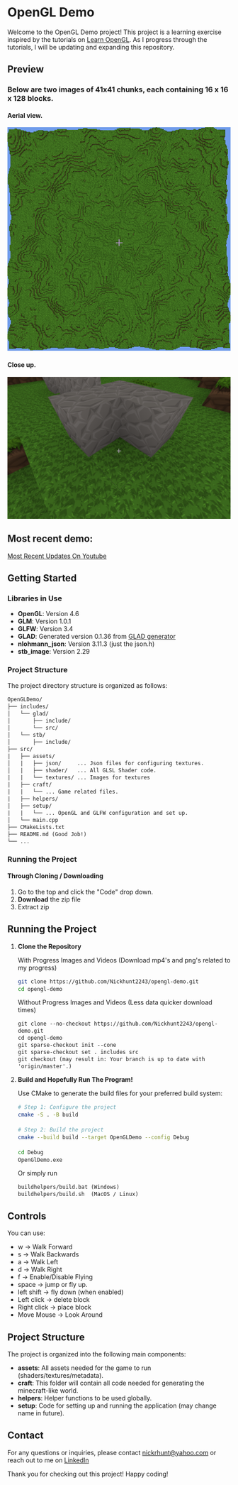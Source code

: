 # OpenGL Demo

Welcome to the OpenGL Demo project! This project is a learning exercise inspired by the tutorials on [Learn OpenGL](https://learnopengl.com/). As I progress through the tutorials, I will be updating and expanding this repository.

## Preview
### Below are two images of 41x41 chunks, each containing 16 x 16 x 128 blocks.
#### Aerial view.
![areal_shot](external_assets/progress_images/Mincraft_Clone_World_With_Ambient_Occlusion.png)
#### Close up. 
![blocks_close_up](external_assets/progress_images/Minecraft_Clone_w_Ambient_Occlusion.png)
## Most recent demo:
[Most Recent Updates On Youtube](https://www.youtube.com/watch?v=nKIjua3wax8)
## Getting Started

### Libraries in Use

- **OpenGL**: Version 4.6
- **GLM**: Version 1.0.1
- **GLFW**: Version 3.4
- **GLAD**: Generated version 0.1.36 from [GLAD generator](https://glad.dav1d.de/)
- **nlohmann_json**: Version 3.11.3 (just the json.h)
- **stb_image**: Version 2.29

### Project Structure

The project directory structure is organized as follows:

```
OpenGLDemo/
├── includes/
│   └── glad/
│       ├── include/
│       └── src/
│   └── stb/
│       ├── include/
├── src/
|   ├── assets/
│   |   ├── json/     ... Json files for configuring textures.
│   |   ├── shader/   ... All GLSL Shader code.
|   |   └── textures/ ... Images for textures
|   ├── craft/
|   |   └── ... Game related files.
|   ├── helpers/
│   ├── setup/
|   |   └── ... OpenGL and GLFW configuration and set up.
│   └── main.cpp
├── CMakeLists.txt
├── README.md (Good Job!)
└── ...
```

### Running the Project

#### Through Cloning / Downloading
1. Go to the top and click the "Code" drop down.
2. **Download** the zip file
3. Extract zip

## Running the Project

1. **Clone the Repository**
   
   With Progress Images and Videos (Download mp4's and png's related to my progress)
   ```bash
   git clone https://github.com/Nickhunt2243/opengl-demo.git
   cd opengl-demo
   ```
   Without Progress Images and Videos (Less data quicker download times)
   ```
   git clone --no-checkout https://github.com/Nickhunt2243/opengl-demo.git
   cd opengl-demo
   git sparse-checkout init --cone
   git sparse-checkout set . includes src
   git checkout (may result in: Your branch is up to date with 'origin/master'.)
   ```


2. **Build and Hopefully Run The Program!**

   Use CMake to generate the build files for your preferred build system:

   ```bash
   # Step 1: Configure the project
   cmake -S . -B build

   # Step 2: Build the project
   cmake --build build --target OpenGLDemo --config Debug
   
   cd Debug
   OpenGlDemo.exe
   ```
   
   Or simply run

   ```
   buildhelpers/build.bat (Windows)
   buildhelpers/build.sh  (MacOS / Linux)
   ```

## Controls

You can use:
- w &#8594; Walk Forward
- s &#8594; Walk Backwards
- a &#8594; Walk Left
- d &#8594; Walk Right
- f &#8594; Enable/Disable Flying
- space &#8594; jump or fly up.
- left shift &#8594; fly down (when enabled)
- Left click &#8594; delete block
- Right click &#8594; place block
- Move Mouse &#8594; Look Around
## Project Structure

The project is organized into the following main components:

- **assets**: All assets needed for the game to run (shaders/textures/metadata).
- **craft**: This folder will contain all code needed for generating the minecraft-like world.
- **helpers**: Helper functions to be used globally.
- **setup**: Code for setting up and running the application (may change name in future).

## Contact

For any questions or inquiries, please contact nickrhunt@yahoo.com or reach out to me on [LinkedIn](https://linkedin.com/in/nicholas-r-hunt)

Thank you for checking out this project! Happy coding!
